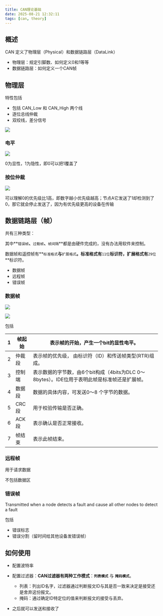 ```yaml
---
title: CAN理论基础
date: 2025-08-21 12:32:11
tags: [can, theory]
---
```


## 概述

CAN 定义了物理层（Physical）和数据链路层（DataLink）

- 物理层：规定引脚数、如何定义0和1等等
- 数据链路层：如何定义一个CAN帧

## 物理层

特性包括

- 包括 CAN_Low 和 CAN_High 两个线
- 逐位总线仲裁
- 双绞线，差分信号

![](1.png)

### 电平

![](2.png)

0为显性，1为隐性，即0可以把1覆盖了

### 按位仲裁

![](3.png)

可以理解0的优先级比1高，即数字越小优先级越高；节点A它发送了1却检测到了0，那它就会停止发送了，因为有优先级更高的设备在传输

## 数据链路层（帧）

共有三种类型：

其中**`错误帧`**、**`过载帧`**、**`帧间隔`**都是由硬件完成的，没有办法用软件来控制。

数据帧和遥控帧有**`标准格式`**与**`扩展格式`**。标准格式有**`11位`**标识符，扩展格式有**`29位`**标识符。

- 数据帧
- 远程帧
- 错误帧

### 数据帧

![](4.png)

![](5.png)

包括

| 1    | 帧起始 | 表示帧的开始，产生一个bit的显性电平。                        |
| ---- | ------ | ------------------------------------------------------------ |
| 2    | 仲裁段 | 表示帧的优先级， 由标识符（ID）和传送帧类型(RTR)组成。       |
| 3    | 控制端 | 表示数据的字节数，由6个bit构成（4bits为DLC 0～8bytes）。IDE位用于表明此帧是标准帧还是扩展帧。 |
| 4    | 数据段 | 数据的具体内容，可发送0～8 个字节的数据。                    |
| 5    | CRC段  | 用于校验传输是否正确。                                       |
| 6    | ACK段  | 表示确认是否正常接收。                                       |
| 7    | 帧结束 | 表示此帧结束。                                               |

### 远程帧

用于请求数据

不包括数据区

### 错误帧

Transmitted when a node detects a fault and cause all other nodes to detect a fault

包括

- 错误标志
- 错误分割（留时间给其他设备发错误帧）

## 如何使用

- 配置波特率
- 配置过滤器：**CAN过滤器有两种工作模式**：**`列表模式`** 与 **`掩码模式`**。
  - 列表：列出ID名字，过滤器通过判断报文ID与其是否一致来决定是接受还是舍弃这份报文。
  - 掩码：通过确定ID特定位的值来判断报文的接受与丢弃。

- 之后就可以发送和接收了
